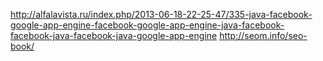 http://alfalavista.ru/index.php/2013-06-18-22-25-47/335-java-facebook-google-app-engine-facebook-google-app-engine-java-facebook-facebook-java-facebook-java-google-app-engine
http://seom.info/seo-book/